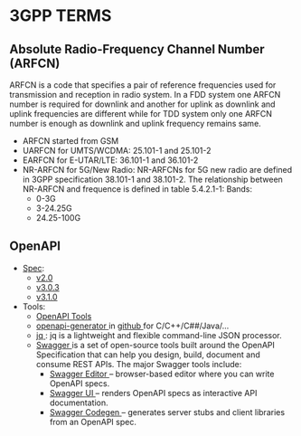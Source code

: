 # 3GPP TERMS

## Absolute Radio-Frequency Channel Number (ARFCN) 
ARFCN is a code that specifies a pair of reference frequencies used for transmission and reception in radio system. 
In a FDD system one ARFCN number is required for downlink and another for uplink  as downlink and uplink frequencies
are different while for TDD system only one ARFCN number is enough as downlink and uplink frequency remains same.
- ARFCN started from GSM 
- UARFCN for UMTS/WCDMA: 25.101-1 and 25.101-2 
- EARFCN for E-UTAR/LTE: 36.101-1 and 36.101-2
- NR-ARFCN for 5G/New Radio: NR-ARFCNs for 5G new radio are defined in 3GPP specification 38.101-1 and 38.101-2. The relationship between NR-ARFCN and frequence is defined in table 5.4.2.1-1: 
    Bands:
    - 0-3G
    - 3-24.25G
    - 24.25-100G

## OpenAPI
- [Spec](https://github.com/OAI/OpenAPI-Specification):
   - [v2.0](https://github.com/OAI/OpenAPI-Specification/blob/master/versions/2.0.md)
   - [v3.0.3](https://github.com/OAI/OpenAPI-Specification/blob/master/versions/3.0.3.md)
   - [v3.1.0](https://github.com/OAI/OpenAPI-Specification/tree/v3.1.0-dev)
- Tools: 
   - [ OpenAPI Tools ](https://OpenAPITools.org)
   - [ openapi-generator ](https://openapi-generator.tech/) in [ github ](https://github.com/OpenAPITools/openapi-generator) for C/C++/C##/Java/...
   - [ jq ](https://stedolan.github.io/jq/): jq is a lightweight and flexible command-line JSON processor.
   - [ Swagger ](https://swagger.io/docs/specification/about/) is a set of open-source tools built around the OpenAPI Specification that can help you design, build, document and consume REST APIs. The major Swagger tools include:
        - [ Swagger Editor ](https://swagger.io/tools/swagger-editor/download/)– browser-based editor where you can write OpenAPI specs.
        - [ Swagger UI ]() – renders OpenAPI specs as interactive API documentation.
        - [ Swagger Codegen ]((https://swagger.io/tools/swagger-codegen/download/)) – generates server stubs and client libraries from an OpenAPI spec.
        
